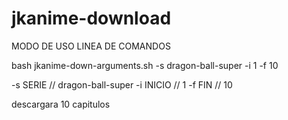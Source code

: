 # jkanime-download



MODO DE USO LINEA DE COMANDOS


bash jkanime-down-arguments.sh -s dragon-ball-super  -i 1 -f 10

-s SERIE  // dragon-ball-super
-i INICIO // 1
-f FIN    // 10


descargara 10 capitulos



